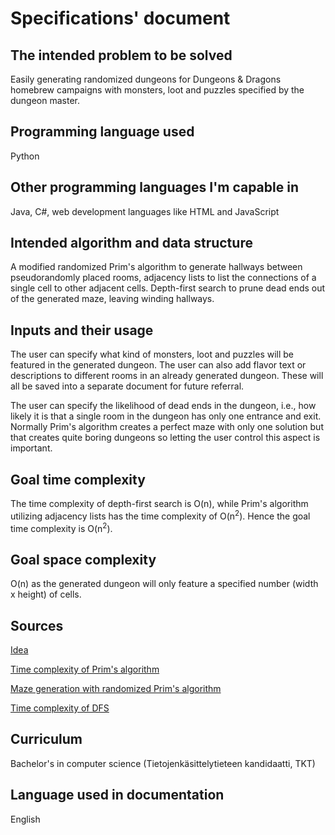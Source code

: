 # Specifications' document
## The intended problem to be solved
Easily generating randomized dungeons for Dungeons & Dragons homebrew campaigns with monsters, loot and puzzles specified by the dungeon master.
## Programming language used
Python
## Other programming languages I'm capable in
Java, C#, web development languages like HTML and JavaScript
## Intended algorithm and data structure
A modified randomized Prim's algorithm to generate hallways between pseudorandomly placed rooms, adjacency lists to list the connections of a single cell to other adjacent cells.
Depth-first search to prune dead ends out of the generated maze, leaving winding hallways.
## Inputs and their usage
The user can specify what kind of monsters, loot and puzzles will be featured in the generated dungeon. The user can also add flavor text or descriptions to different rooms in an already generated dungeon. These will all be saved into a separate document for future referral.

The user can specify the likelihood of dead ends in the dungeon, i.e., how likely it is that a single room in the dungeon has only one entrance and exit. Normally Prim's algorithm creates a perfect maze with only one solution but that creates quite boring dungeons so letting the user control this aspect is important.
## Goal time complexity
The time complexity of depth-first search is O(n), while Prim's algorithm utilizing adjacency lists has the time complexity of O(n<sup>2</sup>). Hence the goal time complexity is O(n<sup>2</sup>).
## Goal space complexity
O(n) as the generated dungeon will only feature a specified number (width x height) of cells.
## Sources
[Idea](https://journal.stuffwithstuff.com/2014/12/21/rooms-and-mazes/)

[Time complexity of Prim's algorithm](https://en.wikipedia.org/wiki/Prim%27s_algorithm#Time_complexity)

[Maze generation with randomized Prim's algorithm](https://medium.com/swlh/fun-with-python-1-maze-generator-931639b4fb7e)

[Time complexity of DFS](https://www.interviewbit.com/tutorial/depth-first-search/)
## Curriculum
Bachelor's in computer science (Tietojenkäsittelytieteen kandidaatti, TKT)
## Language used in documentation
English